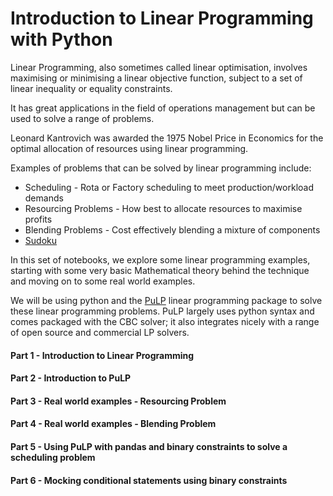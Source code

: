 # Introduction to Linear Programming with Python

Linear Programming, also sometimes called linear optimisation, involves maximising or minimising a linear objective function, subject to a set of linear inequality or equality constraints.

It has great applications in the field of operations management but can be used to solve a range of problems. 

Leonard Kantrovich was awarded the 1975 Nobel Price in Economics for the optimal allocation of resources using linear programming.

Examples of problems that can be solved by linear programming include:
* Scheduling - Rota or Factory scheduling to meet production/workload demands
* Resourcing Problems - How best to allocate resources to maximise profits
* Blending Problems - Cost effectively blending a mixture of components
* [Sudoku](https://pythonhosted.org/PuLP/CaseStudies/a_sudoku_problem.html)

In this set of notebooks, we explore some linear programming examples, starting with some very basic Mathematical theory behind the technique and moving on to some real world examples.

We will be using python and the [PuLP](http://pythonhosted.org/PuLP/) linear programming package to solve these linear programming problems. PuLP largely uses python syntax and comes packaged with the CBC solver; it also integrates nicely with a range of open source and commercial LP solvers.

#### Part 1 - Introduction to Linear Programming 
#### Part 2 - Introduction to PuLP
#### Part 3 - Real world examples - Resourcing Problem
#### Part 4 - Real world examples - Blending Problem
#### Part 5 - Using PuLP with pandas and binary constraints to solve a scheduling problem
#### Part 6 - Mocking conditional statements using binary constraints


